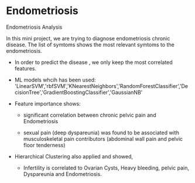 # Endometriosis
Endometriosis Analysis

In this mini project, we are trying to diagnose endometriosis chronic disease. 
The list of symtoms shows the most relevant symtoms to the endometriosis. 

- In order to predict the disease , we only keep the most correlated features. 

- ML models whcih has been used:
'LinearSVM','rbfSVM','KNearestNeighbors','RandomForestClassifier','DecisionTree','GradientBoostingClassifier','GaussianNB'
- Feature importance shows:
  - significant correlation between chronic pelvic pain and Endometriosis

  - sexual pain (deep dyspareunia) was found to be associated with musculoskeletal pain contributors (abdominal wall pain and pelvic floor tenderness)

- Hierarchical Clustering also applied and showed,
  - Infertility is correlated to Ovarian Cysts, Heavy bleeding, pelvic pain, Dyspareunia and Endometriosis.




